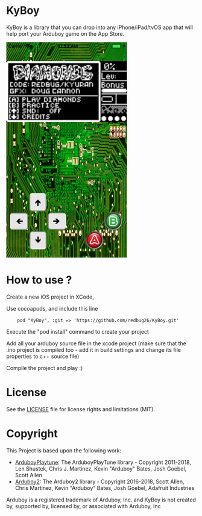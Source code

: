 KyBoy
=====

KyBoy is a library that you can drop into any iPhone/iPad/tvOS app that will help port your Arduboy game on the App Store.

<img src="https://github.com/redbug26/KyBoy/raw/master/screenshot.png" width=320>

How to use ?
============

Create a new iOS project in XCode,

Use cocoapods, and include this line

```
    pod "KyBoy", :git => 'https://github.com/redbug26/KyBoy.git'
```

Execute the "pod install" command to create your project

Add all your arduboy source file in the xcode project (make sure that the .ino project is compiled too - add it in build settings and change its file properties to c++ source file)

Compile the project and play :)


License
=======

See the [LICENSE](LICENSE.md) file for license rights and limitations (MIT).

Copyright
=========

This Project is based upon the following work:

- [ArduboyPlaytune](https://github.com/Arduboy/ArduboyPlaytune): The ArduboyPlayTune library - Copyright 2011-2018, Len Shustek, Chris J. Martinez, Kevin "Arduboy" Bates, Josh Goebel, Scott Allen
- [Arduboy2](https://github.com/MLXXXp/Arduboy2): The Arduboy2 library - Copyright 2016-2018, Scott Allen, Chris Martinez, Kevin "Arduboy" Bates, Josh Goebel, Adafruit Industries

Arduboy is a registered trademark of Arduboy, Inc. and KyBoy is not created by, supported by, licensed by, or associated with Arduboy, Inc
